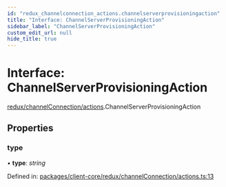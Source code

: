 ```yaml
---
id: "redux_channelconnection_actions.channelserverprovisioningaction"
title: "Interface: ChannelServerProvisioningAction"
sidebar_label: "ChannelServerProvisioningAction"
custom_edit_url: null
hide_title: true
---
```


# Interface: ChannelServerProvisioningAction

[redux/channelConnection/actions](../modules/redux_channelconnection_actions.md).ChannelServerProvisioningAction

## Properties

### type

• **type**: *string*

Defined in: [packages/client-core/redux/channelConnection/actions.ts:13](https://github.com/xr3ngine/xr3ngine/blob/56376a778/packages/client-core/redux/channelConnection/actions.ts#L13)

